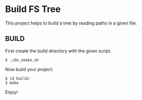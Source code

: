 # Build FS Tree
This project helps to build a tree by reading paths in a given file.

## BUILD
First create the build directory with the given script.
```shell
$ ./do_cmake.sh
```
Now build your project:
```
$ cd build/
$ make
```
Enjoy!
